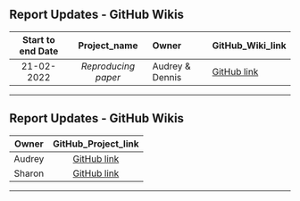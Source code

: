 
Report Updates - GitHub Wikis
---

Start to end Date |  Project_name | Owner | GitHub_Wiki_link 
:---: | :---: | :--- | :--- 
21-02-2022| *Reproducing paper* | Audrey & Dennis | [GitHub link]()
---

Report Updates - GitHub Wikis
---

Owner | GitHub_Project_link 
:---: | :---: 
Audrey | [GitHub link]()
Sharon | [GitHub link](https://github.com/users/swatiri/projects/1)
---
